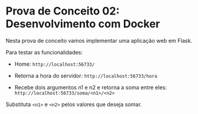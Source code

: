 # Prova de Conceito 02: Desenvolvimento com Docker

Nesta prova de conceito vamos implementar uma aplicação web em Flask.

Para testar as funcionalidades:


* Home: ```http://localhost:56733/```

* Retorna a hora do servidor: ```http://localhost:56733/hora```

* Recebe dois argumentos n1 e n2 e retorna a soma entre eles: ```http://localhost:56733/soma/<n1>/<n2>```

Substituta ```<n1>``` e ```<n2>``` pelos valores que deseja somar.
